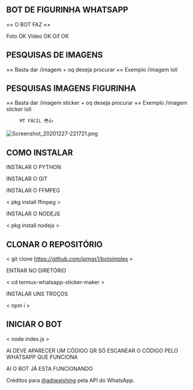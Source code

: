 ## BOT DE FIGURINHA WHATSAPP 

×× O BOT FAZ ××

Foto OK 
Vídeo OK 
Gif OK 

## PESQUISAS DE IMAGENS 

×× Basta dar /imagem + oq deseja procurar ××
 Exemplo /imagem loli

## PESQUISAS IMAGENS FIGURINHA

×× Basta dar /imagem sticker + oq deseja procurar ××
 Exemplo /imagem sticker loli

         MT FÁCIL 😳👍



![Screenshot_20201227-221721.png](https://github.com/jpmgs1/botsimples/blob/main/exemplo.png)


## COMO INSTALAR 

INSTALAR O PYTHON

<pkg install python >

INSTALAR O GIT

<pkg install git >

INSTALAR O FFMPEG

< pkg install ffmpeg >

INSTALAR O NODEJS

< pkg install nodejs >

## CLONAR O REPOSITÓRIO

< git clone https://github.com/jpmgs1/botsimples >

ENTRAR NO DIRETÓRIO

< cd termux-whatsapp-sticker-maker >

INSTALAR UNS TROÇOS

< npm i >

## INICIAR O BOT

< node index.js >

AI DEVE APARECER UM CÓDIGO QR SÓ ESCANEAR O CÓDIGO PELO WHATSAPP QUE FUNCIONA

   AI O BOT JÁ ESTA FUNCIONANDO

Créditos para [@adiwajshing](https://github.com/adiwajshing/) pela API do WhatsApp. 
